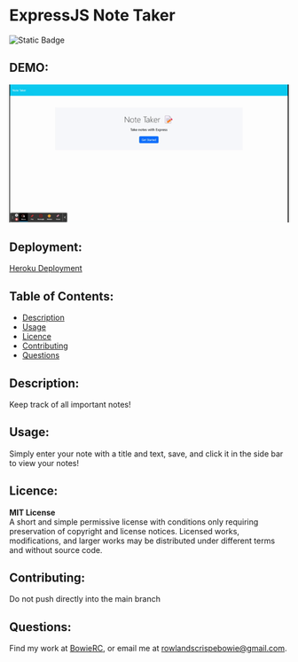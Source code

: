 # ExpressJS Note Taker
![Static Badge](https://img.shields.io/badge/Licence-MIT_License-blue)
## DEMO:
![Alt Text](assets/Note%20Taker%20(1).gif)

## Deployment:
[Heroku Deployment](https://pacific-brook-57871-78bbde62cc10.herokuapp.com)

## Table of Contents: 
* [Description](#description)
* [Usage](#usage)
* [Licence](#licence)
* [Contributing](#contributing)
* [Questions](#questions)
## Description:
Keep track of all important notes!
## Usage: 
Simply enter your note with a title and text, save, and click it in the side bar to view your notes!
## Licence: 
**MIT License** <br>
A short and simple permissive license with conditions only requiring preservation of copyright and license notices. Licensed works, modifications, and larger works may be distributed under different terms and without source code.            
## Contributing:
Do not push directly into the main branch
## Questions:
Find my work at [BowieRC](https://github.com/BowieRC), or email me at rowlandscrispebowie@gmail.com.
